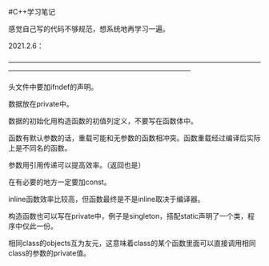 #C++学习笔记

感觉自己写的代码不够规范，想系统地再学习一遍。

2021.2.6：

——————————————————————————————————————————————————————————————

头文件中要加ifndef的声明。

数据放在private中。

数据的初始化用构造函数的初值列定义，不要写在函数体中。

函数有默认参数的话，重载可能和无参数的函数相冲突。函数重载经过编译后实际上是不同名的函数。

参数用引用传递可以提高效率。（返回也是）

在有必要的地方一定要加const。

inline函数效率比较高，但函数最终是不是inline取决于编译器。

构造函数也可以写在private中，例子是singleton，搭配static声明了一个类，程序中仅此一份。

相同class的objects互为友元，这意味着class的某个函数里面可以直接调用相同class的参数的private值。
